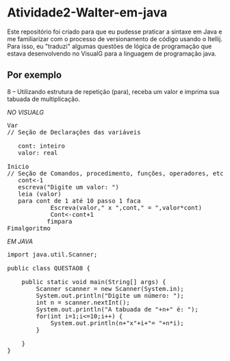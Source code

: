 # Atividade2-Walter-em-java
Este repositório foi criado para que eu pudesse praticar a sintaxe em Java e me familiarizar com o processo de versionamento de código usando o Itellij. 
Para isso, eu "traduzi" algumas questões de lógica de programação que estava desenvolvendo no VisualG para a linguagem de programação java.

## Por exemplo

8 – Utilizando estrutura de repetição (para), receba um valor e imprima sua tabuada de multiplicação. 

*NO VISUALG* 
<pre>
Var
// Seção de Declarações das variáveis 

   cont: inteiro
   valor: real

Inicio
// Seção de Comandos, procedimento, funções, operadores, etc... 
   cont<-1
   escreva("Digite um valor: ")
   leia (valor)
   para cont de 1 até 10 passo 1 faca
            Escreva(valor," x ",cont," = ",valor*cont)
            Cont<-cont+1
           fimpara
Fimalgoritmo
</pre>

*EM JAVA*
<pre>
import java.util.Scanner;

public class QUESTAO8 {

    public static void main(String[] args) {
        Scanner scanner = new Scanner(System.in);
        System.out.println("Digite um número: ");
        int n = scanner.nextInt();
        System.out.println("A tabuada de "+n+" é: ");
        for(int i=1;i<=10;i++) {
            System.out.println(n+"x"+i+"= "+n*i);
        }

    }
}
</pre>
